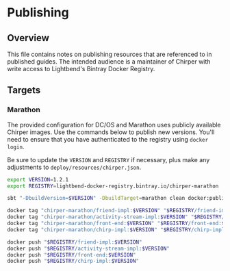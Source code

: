 # Publishing

## Overview

This file contains notes on publishing resources that are referenced to in published guides. The intended
audience is a maintainer of Chirper with write access to Lightbend's Bintray Docker Registry.

## Targets

### Marathon

The provided configuration for DC/OS and Marathon uses publicly available Chirper images. Use the commands
below to publish new versions. You'll need to ensure that you have authenticated to the registry using
`docker login`.

Be sure to update the `VERSION` and `REGISTRY` if necessary, plus make any adjustments to `deploy/resources/chirper.json`.

```bash
export VERSION=1.2.1
export REGISTRY=lightbend-docker-registry.bintray.io/chirper-marathon

sbt "-DbuildVersion=$VERSION" -DbuildTarget=marathon clean docker:publishLocal

docker tag "chirper-marathon/friend-impl:$VERSION" "$REGISTRY/friend-impl:$VERSION"
docker tag "chirper-marathon/activity-stream-impl:$VERSION" "$REGISTRY/activity-stream-impl:$VERSION"
docker tag "chirper-marathon/front-end:$VERSION" "$REGISTRY/front-end:$VERSION"
docker tag "chirper-marathon/chirp-impl:$VERSION" "$REGISTRY/chirp-impl:$VERSION"

docker push "$REGISTRY/friend-impl:$VERSION"
docker push "$REGISTRY/activity-stream-impl:$VERSION"
docker push "$REGISTRY/front-end:$VERSION"
docker push "$REGISTRY/chirp-impl:$VERSION"
```
